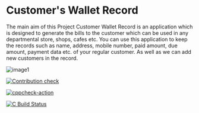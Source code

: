 # Customer's Wallet Record

The main aim of this Project Customer Wallet Record is an application which is designed to generate the bills to the customer which can be used in any departmental store, shops, cafes etc. You can use this application to keep the records such as name, address, mobile number, paid amount, due amount, payment data etc. of your regular customer. As well as we can add new customers in the record.

![image1](https://user-images.githubusercontent.com/49841421/124639696-17cc3e80-deaa-11eb-80c3-316a04bddb62.jpeg)

[![Contribution check](https://github.com/A123456fgh/M1_application_customerswalletrecord/actions/workflows/gitinspector.yml/badge.svg)](https://github.com/A123456fgh/M1_application_customerswalletrecord/actions/workflows/gitinspector.yml)

[![cppcheck-action](https://github.com/A123456fgh/M1_application_customerswalletrecord/actions/workflows/cppcheck.yml/badge.svg)](https://github.com/A123456fgh/M1_application_customerswalletrecord/actions/workflows/cppcheck.yml)

[![C Build Status](https://github.com/A123456fgh/M1_application_customerswalletrecord/actions/workflows/cbuild.yml/badge.svg)](https://github.com/A123456fgh/M1_application_customerswalletrecord/actions/workflows/cbuild.yml)
